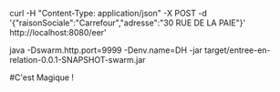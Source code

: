 curl -H "Content-Type: application/json" -X POST -d '{"raisonSociale":"Carrefour","adresse":"30 RUE DE LA PAIE"}' http://localhost:8080/eer'

java -Dswarm.http.port=9999 -Denv.name=DH -jar target/entree-en-relation-0.0.1-SNAPSHOT-swarm.jar


#C'est Magique !
